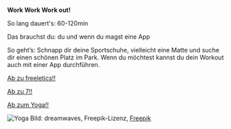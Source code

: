 **Work Work Work out!**

So lang dauert's: 60-120min

Das brauchst du: du und wenn du magst eine App

So geht’s: Schnapp dir deine Sportschuhe, vielleicht eine Matte und suche dir einen schönen Platz im Park. Wenn du möchtest kannst du dein Workout auch mit einer App durchführen.

[Ab zu freeletics!!](https://www.freeletics.com/de/)

[Ab zu 7!!](https://play.google.com/store/apps/details?id=com.popularapp.sevenmins&hl=de)

[Ab zum Yoga!!](https://play.google.com/store/apps/details?id=com.dailyyoga.inc&hl=de)

![Yoga](https://image.freepik.com/vektoren-kostenlos/yoga-ikonen-sammlung_1251-3.jpg)
Bild: dreamwaves, Freepik-Lizenz, [Freepik](https://de.freepik.com/vektoren-kostenlos/yoga-ikonen-sammlung_971845.htm#page=1&query=yoga&position=16)
